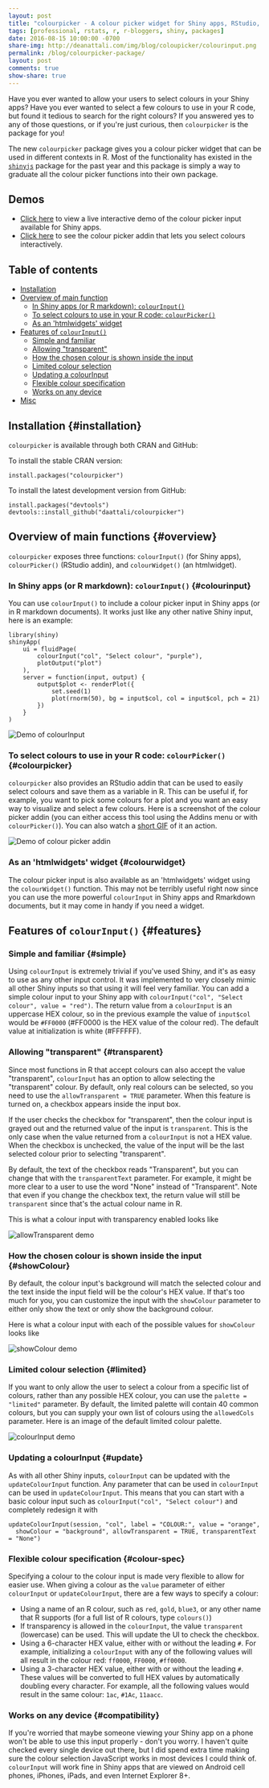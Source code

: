 ```yaml
---
layout: post
title: "colourpicker - A colour picker widget for Shiny apps, RStudio, R-markdown, and 'htmlwidgets'"
tags: [professional, rstats, r, r-bloggers, shiny, packages]
date: 2016-08-15 10:00:00 -0700
share-img: http://deanattali.com/img/blog/coloupicker/colourinput.png
permalink: /blog/colourpicker-package/
layout: post
comments: true
show-share: true
---
```


Have you ever wanted to allow your users to select colours in your Shiny apps? Have you ever wanted to select a few colours to use in your R code, but found it tedious to search for the right colours? If you answered yes to any of those questions, or if you're just curious, then `colourpicker` is the package for you!

The new `colourpicker` package gives you a colour picker widget that can be used in different contexts in R. Most of the functionality has existed in the [`shinyjs`](https://github.com/daattali/shinyjs) package for the past year and this package is simply a way to graduate all the colour picker functions into their own package.

## Demos

- [Click here](https://daattali.com/shiny/colourInput/) to view a live
interactive demo of the colour picker input available for Shiny apps.
- [Click here]() to see the colour picker addin that lets you select colours interactively.

## Table of contents

- [Installation](#installation)
- [Overview of main function](#overview)
  - [In Shiny apps (or R markdown): `colourInput()`](#colourinput)
  - [To select colours to use in your R code: `colourPicker()`](#colourpicker)
  - [As an 'htmlwidgets' widget](#colourwidget)
- [Features of `colourInput()`](#features)
  - [Simple and familiar](#simple)
  - [Allowing "transparent"](#transparent)
  - [How the chosen colour is shown inside the input](#showColour)
  - [Limited colour selection](#limited)
  - [Updating a colourInput](#update)
  - [Flexible colour specification](#colour-spec)
  - [Works on any device](#compatibility)
- [Misc](#misc)

## Installation {#installation}

`colourpicker` is available through both CRAN and GitHub:

To install the stable CRAN version:

```
install.packages("colourpicker")
```

To install the latest development version from GitHub:

```
install.packages("devtools")
devtools::install_github("daattali/colourpicker")
```

## Overview of main functions {#overview}

`colourpicker` exposes three functions: `colourInput()` (for Shiny apps), `colourPicker()` (RStudio addin), and `colourWidget()` (an htmlwidget).

### In Shiny apps (or R markdown): `colourInput()` {#colourinput}

You can use `colourInput()` to include a colour picker input in Shiny apps (or in R markdown documents). It works just like any other native Shiny input, here is an example:

```
library(shiny)
shinyApp(
    ui = fluidPage(
        colourInput("col", "Select colour", "purple"),
        plotOutput("plot")
    ),
    server = function(input, output) {
        output$plot <- renderPlot({
            set.seed(1)
            plot(rnorm(50), bg = input$col, col = input$col, pch = 21)
        })
    }
)
```

![Demo of colourInput](inst/img/colourinput.png)

### To select colours to use in your R code: `colourPicker()` {#colourpicker}

`colourpicker` also provides an RStudio addin that can be used to easily select colours and save them as a variable in R. This can be useful if, for example, you want to pick some colours for a plot and you want an easy way to visualize and select a few colours. Here is a screenshot of the colour picker addin (you can either access this tool using the Addins menu or with `colourPicker()`). You can also watch a [short GIF](inst/img/colourPickerGadget.gif) of it an action.

![Demo of colour picker addin](inst/img/colourpickerscrnshot.png)

### As an 'htmlwidgets' widget {#colourwidget}

The colour picker input is also available as an 'htmlwidgets' widget using the `colourWidget()` function. This may not be terribly useful right now since you can use the more powerful `colourInput` in Shiny apps and Rmarkdown documents, but it may come in handy if you need a widget. 

## Features of `colourInput()` {#features}

### Simple and familiar {#simple}

Using `colourInput` is extremely trivial if you've used Shiny, and it's as easy to use as any other input control.  It was implemented to very closely mimic all other Shiny inputs so that using it will feel very familiar. You can add a simple colour input to your Shiny app with `colourInput("col", "Select colour", value = "red")`. The return value from a `colourInput` is an uppercase HEX colour, so in the previous example the value of `input$col` would be `#FF0000` (#FF0000 is the HEX value of the colour red). The default value at initialization is white (#FFFFFF).

### Allowing "transparent" {#transparent}

Since most functions in R that accept colours can also accept the value "transparent", `colourInput` has an option to allow selecting the "transparent" colour. By default, only real colours can be selected, so you need to use the `allowTransparent = TRUE` parameter. When this feature is turned on, a checkbox appears inside the input box.

If the user checks the checkbox for "transparent", then the colour input is grayed out and the returned value of the input is `transparent`. This is the only case when the value returned from a `colourInput` is not a HEX value. When the checkbox is unchecked, the value of the input will be the last selected colour prior to selecting "transparent".

By default, the text of the checkbox reads "Transparent", but you can change that with the `transparentText` parameter. For example, it might be more clear to a user to use the word "None" instead of "Transparent". Note that even if you change the checkbox text, the return value will still be `transparent` since that's the actual colour name in R.

This is what a colour input with transparency enabled looks like

![allowTransparent demo](inst/img/allowTransparent.png)

### How the chosen colour is shown inside the input {#showColour}

By default, the colour input's background will match the selected colour and the text inside the input field will be the colour's HEX value. If that's too much for you, you can customize the input with the `showColour` parameter to either only show the text or only show the background colour.

Here is what a colour input with each of the possible values for `showColour` looks like

![showColour demo](inst/img/showColour.png)

### Limited colour selection {#limited}

If you want to only allow the user to select a colour from a specific list of colours, rather than any possible HEX colour, you can use the `palette = "limited"` parameter.  By default, the limited palette will contain 40 common colours, but you can supply your own list of colours using the `allowedCols` parameter. Here is an image of the default limited colour palette.

![colourInput demo](inst/img/limited-palette.png)

### Updating a colourInput {#update}

As with all other Shiny inputs, `colourInput` can be updated with the `updateColourInput` function.  Any parameter that can be used in `colourInput` can be used in `updateColourInput`. This means that you can start with a basic colour input such as `colourInput("col", "Select colour")` and completely redesign it with

```
updateColourInput(session, "col", label = "COLOUR:", value = "orange",
  showColour = "background", allowTransparent = TRUE, transparentText = "None")
```

### Flexible colour specification {#colour-spec}

Specifying a colour to the colour input is made very flexible to allow for easier use. When giving a colour as the `value` parameter of either `colourInput` or `updateColourInput`, there are a few ways to specify a colour:

- Using a name of an R colour, such as `red`, `gold`, `blue3`, or any other name that R supports (for a full list of R colours, type `colours()`)
- If transparency is allowed in the `colourInput`, the value `transparent` (lowercase) can be used. This will update the UI to check the checkbox.
- Using a 6-character HEX value, either with or without the leading `#`.  For example, initializing a `colourInput` with any of the following values will all result in the colour red: `ff0000`, `FF0000`, `#ff0000`.
- Using a 3-character HEX value, either with or without the leading `#`. These values will be converted to full HEX values by automatically doubling every character. For example, all the following values would result in the same colour: `1ac`, `#1Ac`, `11aacc`.

### Works on any device {#compatibility}

If you're worried that maybe someone viewing your Shiny app on a phone won't be able to use this input properly - don't you worry. I haven't quite checked every single device out there, but I did spend extra time making sure the colour selection JavaScript works in most devices I could think of. `colourInput` will work fine in Shiny apps that are viewed on Android cell phones, iPhones, iPads, and even Internet Explorer 8+.
